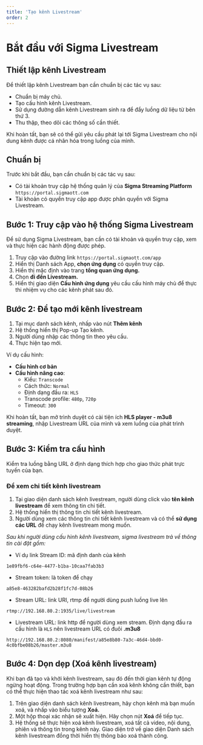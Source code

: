 ```yaml
---
title: 'Tạo kênh Livestream'
order: 2
---
```


# Bắt đầu với Sigma Livestream

## Thiết lập kênh Livestream

Để thiết lập kênh Livestream bạn cần chuẩn bị các tác vụ sau:
- Chuẩn bị máy chủ.
- Tạo cấu hình kênh Livestream.
- Sử dụng đường dẫn kênh Livestream sinh ra để đẩy luồng dữ liệu từ bên thứ 3.
- Thu thập, theo dõi các thông số cần thiết.

Khi hoàn tất, bạn sẽ có thể gửi yêu cầu phát lại tới Sigma Livestream cho nội dung kênh được cá nhân hóa trong luồng của mình.

## Chuẩn bị

Trước khi bắt đầu, bạn cần chuẩn bị các tác vụ sau:
- Có tài khoản truy cập hệ thống quản lý của **Sigma Streaming Platform** `https://portal.sigmaott.com`
- Tài khoản có quyền truy cập app được phân quyền với Sigma Livestream.

## Bước 1: Truy cập vào hệ thống Sigma Livestream

Để sử dụng Sigma Livestream, bạn cần có tài khoản và quyền truy cập, xem và thực hiện các hành động được phép.
1. Truy cập vào đường link `https://portal.sigmaott.com/app`
2. Hiển thị Danh sách App, **chọn ứng dụng** có quyền truy cập.
3. Hiển thị mặc định vào trang **tổng quan ứng dụng.**
4. Chọn **đi đến Livestream.**
5. Hiển thị giao diện **Cấu hình ứng dụng** yêu cầu cấu hình máy chủ để thực thi nhiệm vụ cho các kênh phát sau đó.

## Bước 2: Để tạo mới kênh livestream

1. Tại mục danh sách kênh, nhấp vào nút **Thêm kênh**
2. Hệ thống hiển thị Pop-up Tạo kênh.
3. Người dùng nhập các thông tin theo yêu cầu.
4. Thực hiện tạo mới.

Ví dụ cấu hình: 
- **Cấu hình cơ bản**
- **Cấu hình nâng cao**: 
    - Kiểu: `Transcode`
    - Cách thức: `Normal`
    - Định dạng đầu ra: `HLS`
    - Transcode profile: `480p`, `720p`
    - Timeout: `300`

Khi hoàn tất, bạn mở trình duyệt  có cài tiện ích **HLS player - m3u8 streaming**, nhập Livestream URL của mình và xem luồng của phát trình duyệt.

## Bước 3: Kiểm tra cấu hình

Kiểm tra luồng bằng URL ở định dạng thích hợp cho giao thức phát trực tuyến của bạn. 
### Để xem chi tiết kênh livestream

1. Tại giao diện danh sách kênh livestream, người dùng click vào **tên kênh livestream** để xem thông tin chi tiết.
2. Hệ thống hiển thị thông tin chi tiết kênh livestream.
3. Người dùng xem các thông tin chi tiết kênh livestream và có thể **sử dụng các URL** để chạy kênh livestream mong muốn.

*Sau khi người dùng cấu hình kênh livestream, sigma livestream trả về thông tin cài đặt gồm:*

- Ví dụ link Stream ID: mã định danh của kênh

```
1e89fbf6-c64e-4477-b1ba-10caa7fab3b3
```

- Stream token: là token để chạy

```
a85e8-463282bafd2b28f1fc7d-08b26
```
- Stream URL: link URI, rtmp để người dùng push luồng live lên

```
rtmp://192.168.80.2:1935/live/livestream
```
- Livestream URL: link http để người dùng xem stream. Định dạng đầu ra cấu hình là `HLS` nên livestream URL có đuôi **.m3u8**

```
http://192.168.80.2:8080/manifest/a85e8b80-7a3c-46d4-bbd0-4c0bfbe08b26/master.m3u8
```
## Bước 4: Dọn dẹp (Xoá kênh livestream)

Khi bạn đã tạo và khởi kênh livestream, sau đó đến thời gian kênh tự động ngừng hoạt động. Trong trường hợp bạn cần xoá kênh không cần thiết, bạn có thể thực hiện thao tác xoá kênh livestream như sau:

1. Trên giao diện danh sách kênh livestream, hãy chọn kênh mà bạn muốn xoá, và nhấp vào biểu tượng **Xoá.**
2. Một hộp thoại xác nhận sẽ xuất hiện. Hãy chọn nút **Xoá** để tiếp tục.
3. Hệ thống sẽ thực hiện xoá kênh livestream, xoá tất cả video, nội dung, phiên và thông tin trong kênh này. Giao diện trở về giao diện Danh sách kênh livestream đồng thời hiển thị thông báo xoá thành công.
